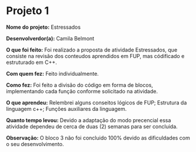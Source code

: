 # Projeto 1

<b>Nome do projeto:</b> Estressados

<b>Desenvolverdor(a):</b> Camila Belmont

<b>O que foi feito:</b> Foi realizado a proposta de atividade Estressados, que consiste na revisão dos conteudos aprendidos em FUP, mas códificado e estruturado em C++.

<b>Com quem fez:</b> Feito individualmente.

<b>Como fez:</b> Foi feito a divisão do código em forma de blocos, implementando cada função conforme solicitado na atividade.

<b>O que aprendeu:</b> Relembrei alguns conseitos lógicos de FUP; Estrutura da linguagem c++; Funções auxiliares da linguagem. 

<b>Quanto tempo levou:</b> Devido a adaptação do modo precencial essa atividade dependeu de cerca de duas (2) semanas para ser concluida. 

<b>Observação:</b> O bloco 3 não foi concluido 100% devido as dificuldades com o seu desenvolvimento. 
